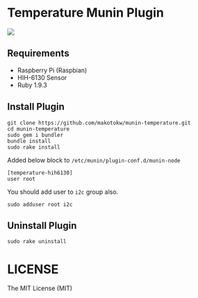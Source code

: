 Temperature Munin Plugin
=================

![](https://dl.dropboxusercontent.com/u/8932138/screenshot/munin-temperature/munin-temperature-2013-11-27_2116.png)

## Requirements

* Raspberry Pi (Raspbian)
* HIH-6130 Sensor
* Ruby 1.9.3

## Install Plugin

```
git clone https://github.com/makotokw/munin-temperature.git
cd munin-temperature
sudo gem i bundler
bundle install
sudo rake install
```

Added below block to ``/etc/munin/plugin-conf.d/munin-node``

```
[temperature-hih6130]
user root
```

You should add user to ``i2c`` group also.

```
sudo adduser root i2c
```

## Uninstall Plugin

```
sudo rake uninstall
```

LICENSE
=========

The MIT License (MIT)  
